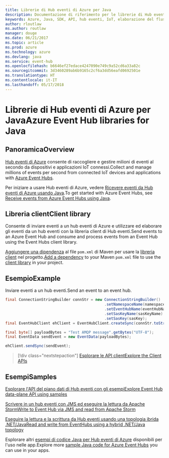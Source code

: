 ```yaml
---
title: Librerie di Hub eventi di Azure per Java
description: Documentazione di riferimento per le librerie di Hub eventi di Azure per Java
keywords: Azure, Java, SDK, API, hub eventi, IoT, elaborazione del flusso
author: rloutlaw
ms.author: routlaw
manager: douge
ms.date: 06/21/2017
ms.topic: article
ms.prod: azure
ms.technology: azure
ms.devlang: java
ms.service: event-hub
ms.openlocfilehash: b6646ef27edace4247090e749c9a52cd6a33a82c
ms.sourcegitcommit: 3d3460289ab6b9165c2cf6a3dd56eafd0692501e
ms.translationtype: HT
ms.contentlocale: it-IT
ms.lasthandoff: 05/17/2018
---
```

# <a name="azure-event-hub-libraries-for-java"></a><span data-ttu-id="8f7eb-104">Librerie di Hub eventi di Azure per Java</span><span class="sxs-lookup"><span data-stu-id="8f7eb-104">Azure Event Hub libraries for Java</span></span>

## <a name="overview"></a><span data-ttu-id="8f7eb-105">Panoramica</span><span class="sxs-lookup"><span data-stu-id="8f7eb-105">Overview</span></span>

<span data-ttu-id="8f7eb-106">[Hub eventi di Azure](/azure/event-hubs/event-hubs-what-is-event-hubs) consente di raccogliere e gestire milioni di eventi al secondo da dispositivi e applicazioni IoT connessi.</span><span class="sxs-lookup"><span data-stu-id="8f7eb-106">Collect and manage millions of events per second from connected IoT devices and applications with [Azure Event Hubs](/azure/event-hubs/event-hubs-what-is-event-hubs).</span></span>

<span data-ttu-id="8f7eb-107">Per iniziare a usare Hub eventi di Azure, vedere [Ricevere eventi da Hub eventi di Azure usando Java](/azure/event-hubs/event-hubs-java-get-started-receive-eph).</span><span class="sxs-lookup"><span data-stu-id="8f7eb-107">To get started with Azure Event Hubs, see [Receive events from Azure Event Hubs using Java](/azure/event-hubs/event-hubs-java-get-started-receive-eph).</span></span>


## <a name="client-library"></a><span data-ttu-id="8f7eb-108">Libreria client</span><span class="sxs-lookup"><span data-stu-id="8f7eb-108">Client library</span></span>

<span data-ttu-id="8f7eb-109">Consente di inviare eventi a un hub eventi di Azure e utilizzare ed elaborare gli eventi da un hub eventi con la libreria client di Hub eventi.</span><span class="sxs-lookup"><span data-stu-id="8f7eb-109">Send events to an Azure Event Hub and consume and process events from an Event Hub using the Event Hubs client library.</span></span>

<span data-ttu-id="8f7eb-110">[Aggiungere una dipendenza](https://maven.apache.org/guides/getting-started/index.html#How_do_I_use_external_dependencies) al file `pom.xml` di Maven per usare la [libreria client](https://mvnrepository.com/artifact/com.microsoft.azure/azure-eventhubs) nel progetto.</span><span class="sxs-lookup"><span data-stu-id="8f7eb-110">[Add a dependency](https://maven.apache.org/guides/getting-started/index.html#How_do_I_use_external_dependencies) to your Maven `pom.xml` file to use the [client library](https://mvnrepository.com/artifact/com.microsoft.azure/azure-eventhubs) in your project.</span></span>
 

## <a name="example"></a><span data-ttu-id="8f7eb-111">Esempio</span><span class="sxs-lookup"><span data-stu-id="8f7eb-111">Example</span></span>

<span data-ttu-id="8f7eb-112">Inviare eventi a un hub eventi.</span><span class="sxs-lookup"><span data-stu-id="8f7eb-112">Send an event to an event hub.</span></span>

```java
final ConnectionStringBuilder connStr = new ConnectionStringBuilder()
                                            .setNamespaceName(namespaceName)
                                            .setEventHubName(eventHubName)
                                            .setSasKeyName(sasKeyName)
                                            .setSasKey(sasKey);
final EventHubClient ehClient = EventHubClient.createSync(connStr.toString());

final byte[] payloadBytes = "Test AMQP message".getBytes("UTF-8");
final EventData sendEvent = new EventData(payloadBytes);

ehClient.sendSync(sendEvent);
```


> [!div class="nextstepaction"]
> [<span data-ttu-id="8f7eb-113">Esplorare le API client</span><span class="sxs-lookup"><span data-stu-id="8f7eb-113">Explore the Client APIs</span></span>](/java/api/overview/azure/eventhubs/client)



## <a name="samples"></a><span data-ttu-id="8f7eb-114">Esempi</span><span class="sxs-lookup"><span data-stu-id="8f7eb-114">Samples</span></span>

<span data-ttu-id="8f7eb-115">[Esplorare l'API del piano dati di Hub eventi con gli esempi][1]</span><span class="sxs-lookup"><span data-stu-id="8f7eb-115">[Explore Event Hub data-plane API using samples][1]</span></span>

<span data-ttu-id="8f7eb-116">[Scrivere in un hub eventi con JMS ed eseguire la lettura da Apache Storm][2]</span><span class="sxs-lookup"><span data-stu-id="8f7eb-116">[Write to Event Hub via JMS and read from Apache Storm][2]</span></span>

<span data-ttu-id="8f7eb-117">[Eseguire la lettura e la scrittura da Hub eventi usando una topologia ibrida .NET/Java][3]</span><span class="sxs-lookup"><span data-stu-id="8f7eb-117">[Read and write from EventHubs using a hybrid .NET/Java topology][3]</span></span> 

[1]: https://github.com/Azure/azure-event-hubs/tree/master/samples/Java
[2]: https://github.com/Azure-Samples/event-hubs-java-storm-sender-jms-receiver
[3]: https://github.com/Azure-Samples/hdinsight-dotnet-java-storm-eventhub

<span data-ttu-id="8f7eb-118">Esplorare altri [esempi di codice Java per Hub eventi di Azure](https://azure.microsoft.com/resources/samples/?platform=java&term=event) disponibili per l'uso nelle app.</span><span class="sxs-lookup"><span data-stu-id="8f7eb-118">Explore more [sample Java code for Azure Event Hubs](https://azure.microsoft.com/resources/samples/?platform=java&term=event) you can use in your apps.</span></span>

